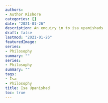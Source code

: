 ```yaml
---
authors:
- Author Kishore
categories: []
date: "2021-01-26"
description: An enquiry in to isa upanishads
draft: false
lastmod: "2021-01-26"
featuredImage: 
series:
- Philosophy
summary: ""
series:
- Philosophy
summary: ""
tags:
- Isa
- Philosophy
title: Isa Upanishad
toc: true
---
```


